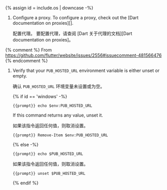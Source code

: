
{% assign id =  include.os | downcase -%}

<div id="{{id}}-pub" class="tab-pane
  {%- if id == 'windows' %} active {% endif %}"
  role="tabpanel" aria-labelledby="{{id}}-tab" markdown="1">

1. Configure a proxy.
   To configure a proxy, check out the [Dart documentation on proxies][].

   配置代理。
   要配置代理，请查阅 [Dart 关于代理的文档][Dart documentation on proxies]。

  {% comment %}
  From https://github.com/flutter/website/issues/2556#issuecomment-481566476
  {% endcomment %}

1. Verify that your `PUB_HOSTED_URL` environment variable is either unset
   or empty.

   确认 `PUB_HOSTED_URL` 环境变量未设置或为空。

   {% if id == 'windows' -%}

   ```terminal
   {{prompt}} echo $env:PUB_HOSTED_URL
   ```

   If this command returns any value, unset it.

   如果该指令返回任何值，则取消设置。

   ```terminal
   {{prompt}} Remove-Item $env:PUB_HOSTED_URL
   ```

   {% else -%}

   ```terminal
   {{prompt}} echo $PUB_HOSTED_URL
   ```

   如果该指令返回任何值，则取消设置。

   ```terminal
   {{prompt}} unset $PUB_HOSTED_URL
   ```

   {% endif %}

</div>
